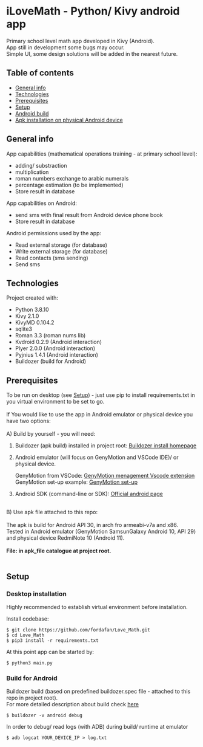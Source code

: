 <h1>iLoveMath - Python/ Kivy android app</h1>

Primary school level math app developed in Kivy (Android).<br>
App still in development some bugs may occur.<br>
Simple UI, some design solutions will be added in the nearest future.

## Table of contents

* [General info](#general-info)
* [Technologies](#technologies)
* [Prerequisites](#prerequisites)
* [Setup](#setup)
* [Android build](#build-for-android)
* [Apk installation on physical Android device](#apk-installation-on-physical-android-device)

## General info

App capabilities (mathematical operations training - at primary school level):

* adding/ substraction
* multiplication
* roman numbers exchange to arabic numerals
* percentage estimation (to be implemented)
* Store result in database

App capabilities on Android:

* send sms with final result from Android device phone book
* Store result in database

Android permissions used by the app:

* Read external storage (for database)
* Write external storage (for database)
* Read contacts (sms sending)
* Send sms

## Technologies

Project created with:

* Python 3.8.10
* Kivy 2.1.0
* KivyMD 0.104.2
* sqlite3
* Roman 3.3 (roman nums lib)
* Kvdroid 0.2.9 (Android interaction)
* Plyer 2.0.0 (Android interaction)
* Pyjnius 1.4.1 (Android interaction)
* Buildozer (build for Android)

## Prerequisites

To be run on desktop (see [Setup](#setup)) - just use pip to install requirements.txt in you virtual environment to be set to go.<br><br>
If You would like to use the app in Android emulator or physical device you have two options:
<br><br>
A) Build by yourself - you will need:
<br>
1. Buildozer (apk build) installed in project root: [Buildozer install homepage](https://buildozer.readthedocs.io/en/latest/installation.html#targeting-android "Install buildozer")

2. Android emulator (will focus on GenyMotion and VSCode IDE)/ or physical device.

    GenyMotion from VSCode: [GenyMotion menagement Vscode extension](https://marketplace.visualstudio.com/items?itemName=abehrad.genymotion "VScode extension for Genymotion") <br>
    GenyMotion set-up example: [GenyMotion set-up](https://www.geeksforgeeks.org/how-to-set-up-an-emulator-for-vscode/ "Genymotion set-up")

3. Android SDK (command-line or SDK): [Official android page](https://developer.android.com/studio?gclid=CjwKCAjw4c-ZBhAEEiwAZ105RSs6r2rFBNJZ_ZdxBh770jI-Z7U3sGCoxOkg7Fa0-KcQfB-HP8E7EhoC6q4QAvD_BwE&gclsrc=aw.ds "Android SDK") 

<br>
B) Use apk file attached to this repo:
<br><br>
The apk is build for Android API 30, in arch fro armeabi-v7a and x86.
<br>
Tested in Android emulator (GenyMotion SamsunGalaxy Android 10, API 29) and physical device RedmiNote 10 (Android 11).
<br><br>
<strong>File: in apk_file catalogue at project root.</strong>
<br><br>

## Setup

### Desktop installation

Highly recommended to establish virtual environment before installation.

Install codebase:

```
$ git clone https://github.com/fordafan/Love_Math.git
$ cd Love_Math
$ pip3 install -r requirements.txt
```

At this point app can be started by:

```
$ python3 main.py
```


### Build for Android

Buildozer build (based on predefined buildozer.spec file - attached to this repo in project root).
<br>
For more detailed description about build check [here](https://buildozer.readthedocs.io/en/latest/quickstart.html "build apk")

```
$ buildozer -v android debug
```

In order to debug/ read logs (with ADB) during build/ runtime at emulator

```
$ adb logcat YOUR_DEVICE_IP > log.txt
```